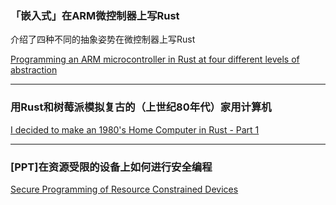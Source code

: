 ### 「嵌入式」在ARM微控制器上写Rust

介绍了四种不同的抽象姿势在微控制器上写Rust

[Programming an ARM microcontroller in Rust at four different levels of abstraction](http://pramode.in/2018/02/20/programming-a-microcontroller-in-rust-at-four-levels-of-abstraction/)

---

### 用Rust和树莓派模拟复古的（上世纪80年代）家用计算机

[I decided to make an 1980's Home Computer in Rust - Part 1
](http://railwayelectronics.blogspot.de/2018/02/i-decided-to-make-1980s-home-computer.html)

---

### [PPT]在资源受限的设备上如何进行安全编程

[Secure Programming of Resource Constrained Devices](https://blog.getreu.net/20180201-secure-programming-of-resource-constrained-devices-blog/)
